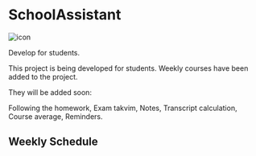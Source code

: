 # SchoolAssistant
![icon](https://user-images.githubusercontent.com/15522554/36345877-7b1d0d68-1444-11e8-9a12-5901cd067966.png)

Develop for students.

This project is being developed for students. Weekly courses have been added to the project.

They will be added soon:

 Following the homework,
 Exam takvim,
 Notes,
 Transcript calculation,
 Course average,
 Reminders.

## Weekly Schedule

